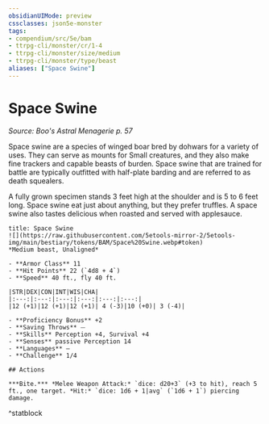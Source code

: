 ```yaml
---
obsidianUIMode: preview
cssclasses: json5e-monster
tags:
- compendium/src/5e/bam
- ttrpg-cli/monster/cr/1-4
- ttrpg-cli/monster/size/medium
- ttrpg-cli/monster/type/beast
aliases: ["Space Swine"]
---
```

# Space Swine
*Source: Boo's Astral Menagerie p. 57*  

Space swine are a species of winged boar bred by dohwars for a variety of uses. They can serve as mounts for Small creatures, and they also make fine trackers and capable beasts of burden. Space swine that are trained for battle are typically outfitted with half-plate barding and are referred to as death squealers.

A fully grown specimen stands 3 feet high at the shoulder and is 5 to 6 feet long. Space swine eat just about anything, but they prefer truffles. A space swine also tastes delicious when roasted and served with applesauce.

```ad-statblock
title: Space Swine
![](https://raw.githubusercontent.com/5etools-mirror-2/5etools-img/main/bestiary/tokens/BAM/Space%20Swine.webp#token)
*Medium beast, Unaligned*

- **Armor Class** 11 
- **Hit Points** 22 (`4d8 + 4`)
- **Speed** 40 ft., fly 40 ft.

|STR|DEX|CON|INT|WIS|CHA|
|:---:|:---:|:---:|:---:|:---:|:---:|
|12 (+1)|12 (+1)|12 (+1)| 4 (-3)|10 (+0)| 3 (-4)|

- **Proficiency Bonus** +2
- **Saving Throws** ⏤
- **Skills** Perception +4, Survival +4
- **Senses** passive Perception 14
- **Languages** —
- **Challenge** 1/4

## Actions

***Bite.*** *Melee Weapon Attack:* `dice: d20+3` (+3 to hit), reach 5 ft., one target. *Hit:* `dice: 1d6 + 1|avg` (`1d6 + 1`) piercing damage.
```
^statblock